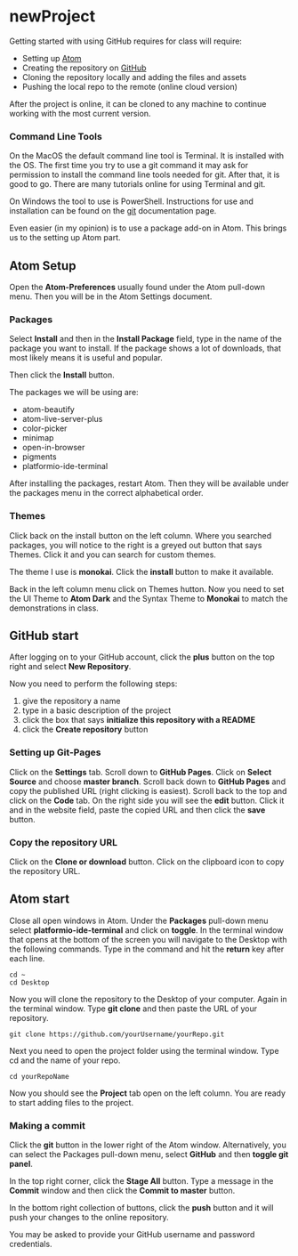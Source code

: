 # newProject
Getting started with using GitHub requires for class will require:
* Setting up [Atom](https://www.atom.io)
* Creating the repository on [GitHub](https://github.com)
* Cloning the repository locally and adding the files and assets
* Pushing the local repo to the remote (online cloud version)

After the project is online, it can be cloned to any machine to continue working with the most current version.

### Command Line Tools
On the MacOS the default command line tool is Terminal. It is installed with the OS. The first time you try to use a git command it may ask for permission to install the command line tools needed for git. After that, it is good to go. There are many tutorials online for using Terminal and git.

On Windows the tool to use is PowerShell. Instructions for use and installation can be found on the [git](https://git-scm.com/book/en/v2/Appendix-A%3A-Git-in-Other-Environments-Git-in-PowerShell) documentation page.

Even easier \(in my opinion\) is to use a package add-on in Atom. This brings us to the setting up Atom part.

## Atom Setup
Open the **Atom-Preferences** usually found under the Atom pull-down menu. Then you will be in the Atom Settings document.

### Packages
Select **Install** and then in the **Install Package** field, type in the name of the package you want to install. If the package shows a lot of downloads, that most likely means it is useful and popular.

Then click the **Install** button.

The packages we will be using are:
* atom-beautify
* atom-live-server-plus
* color-picker
* minimap
* open-in-browser
* pigments
* platformio-ide-terminal

After installing the packages, restart Atom. Then they will be available under the packages menu in the correct alphabetical order.

### Themes
Click back on the install button on the left column. Where you searched packages, you will notice to the right is a greyed out button that says Themes. Click it and you can search for custom themes.

The theme I use is **monokai**. Click the **install** button to make it available.

Back in the left column menu click on Themes hutton. Now you need to set the UI Theme to **Atom Dark** and the Syntax Theme to **Monokai** to match the demonstrations in class.

## GitHub start
After logging on to your GitHub account, click the **plus** button on the top right and select **New Repository**.

Now you need to perform the following steps:
1. give the repository a name
2. type in a basic description of the project
3. click the box that says **initialize this repository with a README**
4. click the **Create repository** button

### Setting up Git-Pages
Click on the **Settings** tab. Scroll down to **GitHub Pages**.
Click on **Select Source** and choose **master branch**.
Scroll back down to **GitHub Pages** and copy the published URL \(right clicking is easiest\).
Scroll back to the top and click on the **Code** tab.
On the right side you will see the **edit** button. Click it and in the website field, paste the copied URL and then click the **save** button.

### Copy the repository URL
Click on the **Clone or download** button. Click on the clipboard icon to copy the repository URL.

## Atom start
Close all open windows in Atom.
Under the **Packages** pull-down menu select **platformio-ide-terminal** and click on **toggle**.
In the terminal window that opens at the bottom of the screen you will navigate to the Desktop with the following commands. Type in the command and hit the **return** key after each line.
```
cd ~
cd Desktop
```
Now you will clone the repository to the Desktop of your computer. Again in the terminal window. Type **git clone** and then paste the URL of your repository.
```
git clone https://github.com/yourUsername/yourRepo.git
```
Next you need to open the project folder using the terminal window. Type cd and the name of your repo.
```
cd yourRepoName
```
Now you should see the **Project** tab open on the left column. You are ready to start adding files to the project.

### Making a commit
Click the **git** button in the lower right of the Atom window. Alternatively, you can select the Packages pull-down menu, select **GitHub** and then **toggle git panel**.

In the top right corner, click the **Stage All** button. Type a message in the **Commit** window and then click the **Commit to master** button.

In the bottom right collection of buttons, click the **push** button and it will push your changes to the online repository.

You may be asked to provide your GitHub username and password credentials.
